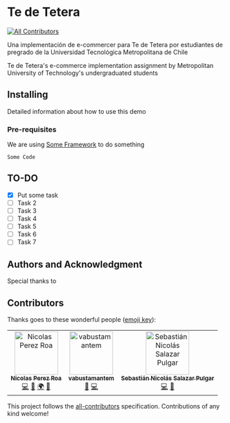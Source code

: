 # Te de Tetera 
[![All Contributors](https://img.shields.io/badge/all_contributors-3-orange.svg?style=flat-square)](#contributors)

Una implementación de e-commercer para Te de Tetera por estudiantes de pregrado de la Universidad Tecnológica Metropolitana de Chile 

Te de Tetera's e-commerce implementation assignment by Metropolitan University of Technology's undergraduated students 

## Installing

Detailed information about how to use this demo


### Pre-requisites 

We are using [Some Framework](google.com) to do something

```
Some Code

```
## TO-DO

- [x] Put some task 
- [ ] Task 2 
- [ ] Task 3 
- [ ] Task 4 
- [ ] Task 5 
- [ ] Task 6 
- [ ] Task 7

## Authors and Acknowledgment 

Special thanks to

## Contributors

Thanks goes to these wonderful people ([emoji key](https://allcontributors.org/docs/en/emoji-key)):

<!-- ALL-CONTRIBUTORS-LIST:START - Do not remove or modify this section -->
<!-- prettier-ignore -->
<table><tr><td align="center"><a href="https://github.com/Nicolasipr"><img src="https://avatars0.githubusercontent.com/u/28127021?v=4" width="100px;" alt="Nicolas Perez Roa"/><br /><sub><b>Nicolas Perez Roa</b></sub></a><br /><a href="https://github.com/Nicolasipr/Te-De-Tetera/commits?author=Nicolasipr" title="Code">💻</a> <a href="#ideas-Nicolasipr" title="Ideas, Planning, & Feedback">🤔</a> <a href="#translation-Nicolasipr" title="Translation">🌍</a> <a href="#projectManagement-Nicolasipr" title="Project Management">📆</a></td><td align="center"><a href="https://github.com/vabustamantem"><img src="https://avatars0.githubusercontent.com/u/33134921?v=4" width="100px;" alt="vabustamantem"/><br /><sub><b>vabustamantem</b></sub></a><br /><a href="#design-vabustamantem" title="Design">🎨</a> <a href="https://github.com/Nicolasipr/Te-De-Tetera/commits?author=vabustamantem" title="Code">💻</a></td><td align="center"><a href="https://github.com/Walaleitor"><img src="https://avatars2.githubusercontent.com/u/7455995?v=4" width="100px;" alt="Sebastián Nicolás Salazar Pulgar"/><br /><sub><b>Sebastián Nicolás Salazar Pulgar</b></sub></a><br /><a href="https://github.com/Nicolasipr/Te-De-Tetera/commits?author=Walaleitor" title="Code">💻</a> <a href="#ideas-Walaleitor" title="Ideas, Planning, & Feedback">🤔</a></td></tr></table>

<!-- ALL-CONTRIBUTORS-LIST:END -->

This project follows the [all-contributors](https://github.com/all-contributors/all-contributors) specification. Contributions of any kind welcome!